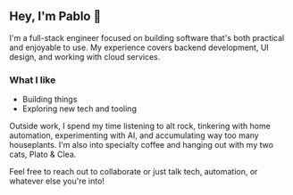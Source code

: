 ## Hey, I'm Pablo 👋

I'm a full-stack engineer focused on building software that's both practical and enjoyable to use. My experience covers backend development, UI design, and working with cloud services.

### What I like

* Building things
* Exploring new tech and tooling

Outside work, I spend my time listening to alt rock, tinkering with home automation, experimenting with AI, and accumulating way too many houseplants. I'm also into specialty coffee and hanging out with my two cats, Plato & Clea.

Feel free to reach out to collaborate or just talk tech, automation, or whatever else you're into!

<!--
**pevd950/pevd950** is a ✨ _special_ ✨ repository because its `README.md` (this file) appears on your GitHub profile.

Here are some ideas to get you started:

- 🔭 I’m currently working on ...
- 🌱 I’m currently learning ...
- 👯 I’m looking to collaborate on ...
- 🤔 I’m looking for help with ...
- 💬 Ask me about ...
- 📫 How to reach me: ...
- 😄 Pronouns: ...
- ⚡ Fun fact: ...
-->
